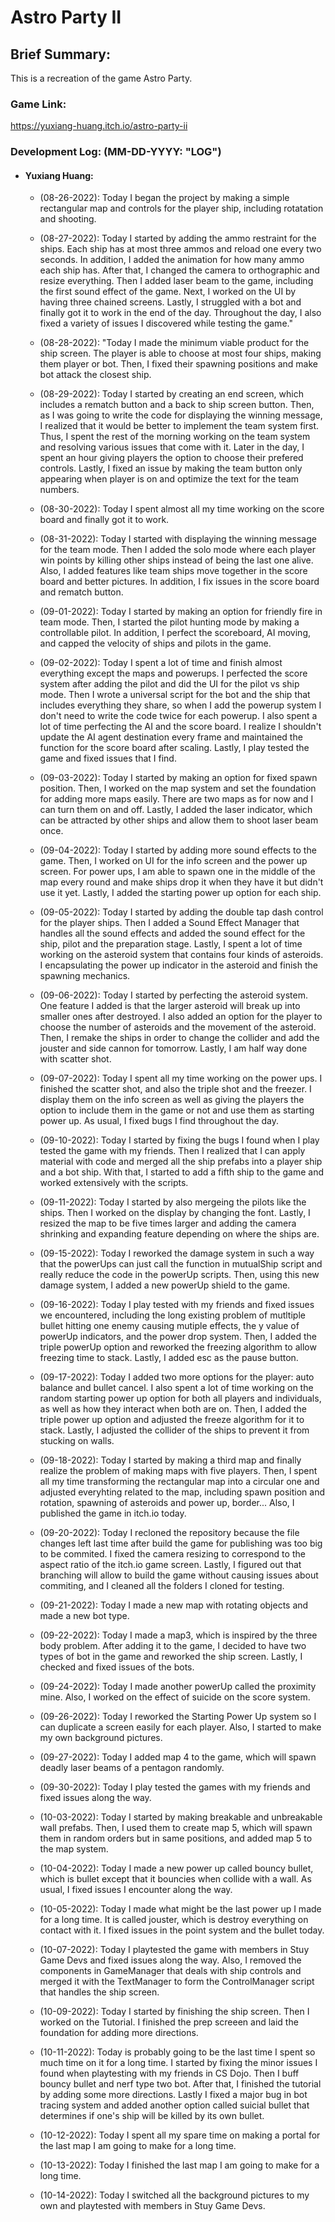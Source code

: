 # Astro Party II

## Brief Summary:
This is a recreation of the game Astro Party.

### Game Link:
https://yuxiang-huang.itch.io/astro-party-ii

### Development Log: (MM-DD-YYYY: "LOG")
* #### Yuxiang Huang:
    *  (08-26-2022): Today I began the project by making a simple rectangular map and controls for the player ship, including rotatation and shooting.
    *  (08-27-2022): Today I started by adding the ammo restraint for the ships. Each ship has at most three ammos and reload one every two seconds. In addition, I added the animation for how many ammo each ship has. After that, I changed the camera to orthographic and resize everything. Then I added laser beam to the game, including the first sound effect of the game. Next, I worked on the UI by having three chained screens. Lastly, I struggled with a bot and finally got it to work in the end of the day. Throughout the day, I also fixed a variety of issues I discovered while testing the game."
    *  (08-28-2022): "Today I made the minimum viable product for the ship screen. The player is able to choose at most four ships, making them player or bot. Then, I fixed their spawning positions and make bot attack the closest ship.
    *  (08-29-2022): Today I started by creating an end screen, which includes a rematch button and a back to ship screen button. Then, as I was going to write the code for displaying the winning message, I realized that it would be better to implement the team system first. Thus, I spent the rest of the morning working on the team system and resolving various issues that come with it. Later in the day, I spent an hour giving players the option to choose their prefered controls. Lastly, I fixed an issue by making the team button only appearing when player is on and optimize the text for the team numbers.
    *  (08-30-2022): Today I spent almost all my time working on the score board and finally got it to work.
    *  (08-31-2022): Today I started with displaying the winning message for the team mode. Then I added the solo mode where each player win points by killing other ships instead of being the last one alive. Also, I added features like team ships move together in the score board and better pictures. In addition, I fix issues in the score board and rematch button.
    *  (09-01-2022): Today I started by making an option for friendly fire in team mode. Then, I started the pilot hunting mode by making a controllable pilot. In addition, I perfect the scoreboard, AI moving, and capped the velocity of ships and pilots in the game.
    *  (09-02-2022): Today I spent a lot of time and finish almost everything except the maps and powerups. I perfected the score system after adding the pilot and did the UI for the pilot vs ship mode. Then I wrote a universal script for the bot and the ship that includes everything they share, so when I add the powerup system I don't need to write the code twice for each powerup. I also spent a lot of time perfecting the AI and the score board. I realize I shouldn't update the AI agent destination every frame and maintained the function for the score board after scaling. Lastly, I play tested the game and fixed issues that I find.
    *  (09-03-2022): Today I started by making an option for fixed spawn position. Then, I worked on the map system and set the foundation for adding more maps easily. There are two maps as for now and I can turn them on and off. Lastly, I added the laser indicator, which can be attracted by other ships and allow them to shoot laser beam once.
    *  (09-04-2022): Today I started by adding more sound effects to the game. Then, I worked on UI for the info screen and the power up screen. For power ups, I am able to spawn one in the middle of the map every round and make ships drop it when they have it but didn't use it yet. Lastly, I added the starting power up option for each ship. 
    *  (09-05-2022): Today I started by adding the double tap dash control for the player ships. Then I added a Sound Effect Manager that handles all the sound effects and added the sound effect for the ship, pilot and the preparation stage. Lastly, I spent a lot of time working on the asteroid system that contains four kinds of asteroids. I encapsulating the power up indicator in the asteroid and finish the spawning mechanics.
    *  (09-06-2022): Today I started by perfecting the asteroid system. One feature I added is that the larger asteroid will break up into smaller ones after destroyed. I also added an option for the player to choose the number of asteroids and the movement of the asteroid. Then, I remake the ships in order to change the collider and add the jouster and side cannon for tomorrow. Lastly, I am half way done with scatter shot.
    *  (09-07-2022): Today I spent all my time working on the power ups. I finished the scatter shot, and also the triple shot and the freezer. I display them on the info screen as well as giving the players the option to include them in the game or not and use them as starting power up. As usual, I fixed bugs I find throughout the day.
    
    *  (09-10-2022): Today I started by fixing the bugs I found when I play tested the game with my friends. Then I realized that I can apply material with code and merged all the ship prefabs into a player ship and a bot ship. With that, I started to add a fifth ship to the game and worked extensively with the scripts.
    *  (09-11-2022): Today I started by also mergeing the pilots like the ships. Then I worked on the display by changing the font. Lastly, I resized the map to be five times larger and adding the camera shrinking and expanding feature depending on where the ships are.
    
    *  (09-15-2022): Today I reworked the damage system in such a way that the powerUps can just call the function in mutualShip script and really reduce the code in the powerUp scripts. Then, using this new damage system, I added a new powerUp shield to the game.
    *  (09-16-2022): Today I play tested with my friends and fixed issues we encountered, including the long existing problem of mutltiple bullet hitting one enemy causing mutiple effects, the y value of powerUp indicators, and the power drop system. Then, I added the triple powerUp option and reworked the freezing algorithm to allow freezing time to stack. Lastly, I added esc as the pause button.
    *  (09-17-2022): Today I added two more options for the player: auto balance and bullet cancel. I also spent a lot of time working on the random starting power up option for both all players and individuals, as well as how they interact when both are on. Then, I added the triple power up option and adjusted the freeze algorithm for it to stack. Lastly, I adjusted the collider of the ships to prevent it from stucking on walls.
    *  (09-18-2022): Today I started by making a third map and finally realize the problem of making maps with five players. Then, I spent all my time transforming the rectangular map into a circular one and adjusted everyhting related to the map, including spawn position and rotation, spawning of asteroids and power up, border... Also, I published the game in itch.io today.
    
    *  (09-20-2022): Today I recloned the repository because the file changes left last time after build the game for publishing was too big to be commited. I fixed the camera resizing to correspond to the aspect ratio of the itch.io game screen. Lastly, I figured out that branching will allow to build the game without causing issues about commiting, and I cleaned all the folders I cloned for testing.
    *  (09-21-2022): Today I made a new map with rotating objects and made a new bot type.
    *  (09-22-2022): Today I made a map3, which is inspired by the three body problem. After adding it to the game, I decided to have two types of bot in the game and reworked the ship screen. Lastly, I checked and fixed issues of the bots.
    
    *  (09-24-2022): Today I made another powerUp called the proximity mine. Also, I worked on the effect of suicide on the score system.
    
    *  (09-26-2022): Today I reworked the Starting Power Up system so I can duplicate a screen easily for each player. Also, I started to make my own background pictures.
    *  (09-27-2022): Today I added map 4 to the game, which will spawn deadly laser beams of a pentagon randomly.
    
    *  (09-30-2022): Today I play tested the games with my friends and fixed issues along the way.
    
    *  (10-03-2022): Today I started by making breakable and unbreakable wall prefabs. Then, I used them to create map 5, which will spawn them in random orders but in same positions, and added map 5 to the map system.
    *  (10-04-2022): Today I made a new power up called bouncy bullet, which is bullet except that it bouncies when collide with a wall. As usual, I fixed issues I encounter along the way. 
    *  (10-05-2022): Today I made what might be the last power up I made for a long time. It is called jouster, which is destroy everything on contact with it. I fixed issues in the point system and the bullet today.
    
    *  (10-07-2022): Today I playtested the game with members in Stuy Game Devs and fixed issues along the way. Also, I removed the components in GameManager that deals with ship controls and merged it with the TextManager to form the ControlManager script that handles the ship screen.
        
    *  (10-09-2022): Today I started by finishing the ship screen. Then I worked on the Tutorial. I finished the prep screeen and laid the foundation for adding more directions.
    
     *  (10-11-2022): Today is probably going to be the last time I spent so much time on it for a long time. I started by fixing the minor issues I found when playtesting with my friends in CS Dojo. Then I buff bouncy bullet and nerf type two bot. After that, I finished the tutorial by adding some more directions. Lastly I fixed a major bug in bot tracing system and added another option called suicial bullet that determines if one's ship will be killed by its own bullet.
     *  (10-12-2022): Today I spent all my spare time on making a portal for the last map I am going to make for a long time. 
     *  (10-13-2022): Today I finished the last map I am going to make for a long time. 
     *  (10-14-2022): Today I switched all the background pictures to my own and playtested with members in Stuy Game Devs.

